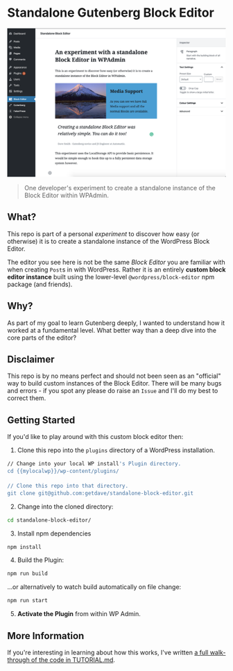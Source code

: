 # Standalone Gutenberg Block Editor

![alt text](screenshots/editor.png "The Standalone Editor instance populated with example Blocks within a custom WP Admin page.")

> One developer's experiment to create a standalone instance of the Block Editor
> within WPAdmin.

## What?

This repo is part of a personal _experiment_ to discover how easy (or otherwise) it is to create a standalone instance of the WordPress Block Editor.

The editor you see here is not be the same _Block Editor_ you are familiar with when creating `Post`s in with WordPress. Rather it is an entirely **custom block editor instance** built using the lower-level `@wordpress/block-editor` npm package (and friends).

## Why?

As part of my goal to learn Gutenberg deeply, I wanted to understand how it worked at a fundamental level. What better way than a deep dive into the core parts of the editor?

## Disclaimer

This repo is by no means perfect and should not been seen as an "official" way to build custom instances of the Block Editor. There will be many bugs and errors - if you spot any please do raise an `Issue` and I'll do my best to correct them.

## Getting Started

If you'd like to play around with this custom block editor then:

1. Clone this repo into the `plugins` directory of a WordPress installation.

```bash
// Change into your local WP install's Plugin directory.
cd {{mylocalwp}}/wp-content/plugins/

// Clone this repo into that directory.
git clone git@github.com:getdave/standalone-block-editor.git
```

2. Change into the cloned directory:
```bash
cd standalone-block-editor/
```

3. Install npm dependencies
```bash
npm install
```

4. Build the Plugin:

```bash
npm run build
```

...or alternatively to watch build automatically on file change:

```bash
npm run start
```

5. **Activate the Plugin** from within WP Admin.

## More Information

If you're interesting in learning about how this works, I've written [a full walk-through of the code in TUTORIAL.md](TUTORIAL.md).